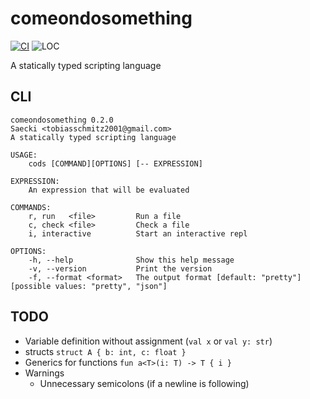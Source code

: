 # comeondosomething
[![CI](https://github.com/Saecki/comeondosomething/actions/workflows/main.yml/badge.svg)](https://github.com/Saecki/comeondosomething/actions/workflows/main.yml)
![LOC](https://tokei.rs/b1/github/saecki/comeondosomething?category=code)

A statically typed scripting language

## CLI
```
comeondosomething 0.2.0
Saecki <tobiasschmitz2001@gmail.com>
A statically typed scripting language

USAGE:
    cods [COMMAND][OPTIONS] [-- EXPRESSION]

EXPRESSION:
    An expression that will be evaluated

COMMANDS:
    r, run   <file>         Run a file
    c, check <file>         Check a file
    i, interactive          Start an interactive repl

OPTIONS:
    -h, --help              Show this help message
    -v, --version           Print the version
    -f, --format <format>   The output format [default: "pretty"] [possible values: "pretty", "json"]
```

## TODO
- Variable definition without assignment (`val x` or `val y: str`)
- structs `struct A { b: int, c: float }`
- Generics for functions `fun a<T>(i: T) -> T { i }`
- Warnings
    - Unnecessary semicolons (if a newline is following)
